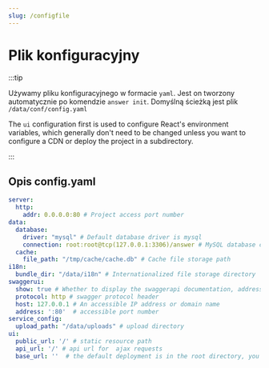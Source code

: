 ```yaml
---
slug: /configfile
---
```


# Plik konfiguracyjny

:::tip

Używamy pliku konfiguracyjnego w formacie `yaml`. Jest on tworzony automatycznie po komendzie `answer init`. Domyślną ścieżką jest plik `/data/conf/config.yaml`

The `ui` configuration first is used to configure React's environment variables, which generally don't need to be changed unless you want to configure a CDN or deploy the project in a subdirectory.

:::

## Opis config.yaml

```yaml title="/data/conf/config.yaml"
server:
  http:
    addr: 0.0.0.0:80 # Project access port number
data:
  database:
    driver: "mysql" # Default database driver is mysql
    connection: root:root@tcp(127.0.0.1:3306)/answer # MySQL database connection address
  cache:
    file_path: "/tmp/cache/cache.db" # Cache file storage path
i18n:
  bundle_dir: "/data/i18n" # Internationalized file storage directory
swaggerui:
  show: true # Whether to display the swaggerapi documentation, address /swagger/index.html
  protocol: http # swagger protocol header
  host: 127.0.0.1 # An accessible IP address or domain name
  address: ':80'  # accessible port number
service_config:
  upload_path: "/data/uploads" # upload directory
ui:
  public_url: '/' # static resource path
  api_url: '/' # api url for  ajax requests
  base_url: ''  # the default deployment is in the root directory, you need to change this value when deploying in a subdirectory
```
